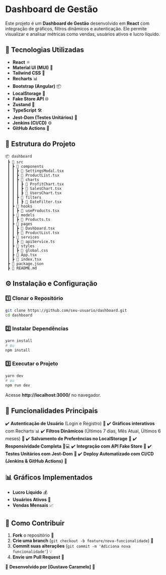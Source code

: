 # Dashboard de Gestão

Este projeto é um **Dashboard de Gestão** desenvolvido em **React** com integração de gráficos, filtros dinâmicos e autenticação. Ele permite visualizar e analisar métricas como vendas, usuários ativos e lucro líquido.

## 🚀 Tecnologias Utilizadas

- **React** ⚛️
- **Material UI (MUI)** 🎨
- **Tailwind CSS** 💅
- **Recharts** 📊
- **Bootstrap (Angular)** 📦
- **LocalStorage** 🔐
- **Fake Store API** 🌐
- **Zustand** 📌
- **TypeScript** 🛠️
- **Jest-Dom (Testes Unitários)** 🧪
- **Jenkins (CI/CD)** ⚙️
- **GitHub Actions** 🚀

## 📂 Estrutura do Projeto
```
📦 dashboard
 ┣ 📂 src
 ┃ ┣ 📂 components
 ┃ ┃ ┣ 📜 SettingsModal.tsx
 ┃ ┃ ┣ 📜 ProductList.tsx
 ┃ ┃ ┣ 📂 charts
 ┃ ┃ ┃ ┣ 📜 ProfitChart.tsx
 ┃ ┃ ┃ ┣ 📜 SalesChart.tsx
 ┃ ┃ ┃ ┣ 📜 UsersChart.tsx
 ┃ ┃ ┣ 📂 filters
 ┃ ┃ ┃ ┣ 📜 DateFilter.tsx
 ┃ ┣ 📂 hooks
 ┃ ┃ ┣ 📜 useProducts.tsx
 ┃ ┣ 📂 models
 ┃ ┃ ┣ 📜 Products.ts
 ┃ ┣ 📂 pages
 ┃ ┃ ┣ 📜 Dashboard.tsx
 ┃ ┃ ┣ 📜 ProductList.tsx
 ┃ ┣ 📂 services
 ┃ ┃ ┣ 📜 apiService.ts
 ┃ ┣ 📂 styles
 ┃ ┃ ┣ 📜 global.css
 ┃ ┣ 📜 App.tsx
 ┃ ┣ 📜 index.tsx
 ┣ 📜 package.json
 ┣ 📜 README.md
```

## ⚙️ Instalação e Configuração

### 1️⃣ Clonar o Repositório
```bash
git clone https://github.com/seu-usuario/dashboard.git
cd dashboard
```

### 2️⃣ Instalar Dependências
```bash
yarn install
# ou
npm install
```

### 3️⃣ Executar o Projeto
```bash
yarn dev
# ou
npm run dev
```
Acesse **http://localhost:3000/** no navegador.

## 🔑 Funcionalidades Principais

✔️ **Autenticação de Usuário** (Login e Registro) 🔐
✔️ **Gráficos interativos** com Recharts 📊
✔️ **Filtros Dinâmicos** (Últimos 7 dias, Mês Atual, Últimos 6 meses) 📅
✔️ **Salvamento de Preferências no LocalStorage** 💾
✔️ **Responsividade Completa** 📱💻
✔️ **Integração com API Fake Store** 📡
✔️ **Testes Unitários com Jest-Dom** 🧪
✔️ **Deploy Automatizado com CI/CD (Jenkins & GitHub Actions)** 🚀

## 📊 Gráficos Implementados
- **Lucro Líquido** 💰
- **Usuários Ativos** 👥
- **Vendas Mensais** 📈

## 📝 Como Contribuir
1. **Fork** o repositório 🍴
2. **Crie uma branch** (`git checkout -b feature/nova-funcionalidade`) 🌱
3. **Commit suas alterações** (`git commit -m 'Adiciona nova funcionalidade'`) 💡
4. **Envie um Pull Request** 📩

📌 **Desenvolvido por [Gustavo Caramelo]** 🚀

